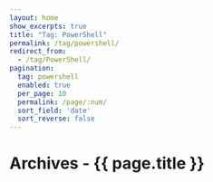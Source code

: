 ```yaml
---
layout: home
show_excerpts: true
title: "Tag: PowerShell"
permalink: /tag/powershell/
redirect_from:
  - /tag/PowerShell/
pagination:
  tag: powershell
  enabled: true
  per_page: 10
  permalink: /page/:num/
  sort_field: 'date'
  sort_reverse: false
---
```


<h1>Archives - {{ page.title }}</h1>
